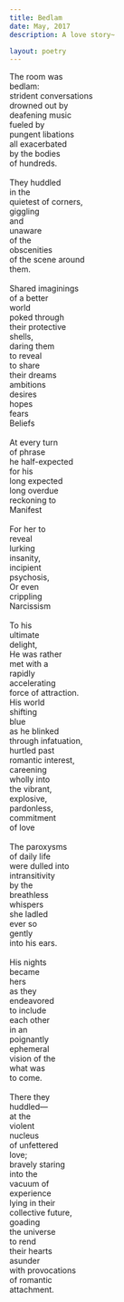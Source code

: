 ```yaml
---
title: Bedlam
date: May, 2017
description: A love story~

layout: poetry
--- 
```


The room was <br>
bedlam:<br>
strident conversations<br>
drowned out by <br>
deafening music<br>
fueled by<br>
pungent libations<br>
all exacerbated<br>
by the bodies<br>
of hundreds.<br>
<br>
They huddled <br>
in the <br>
quietest of corners,<br>
giggling<br>
and <br>
unaware <br>
of the <br>
obscenities <br>
of the scene around<br>
them.<br>
<br>
Shared imaginings<br>
of a better <br>
world <br>
poked through<br>
their protective<br>
shells,<br>
daring them <br>
to reveal<br>
to share<br>
their dreams<br>
ambitions<br>
desires<br>
hopes<br>
fears <br>
Beliefs<br>
<br>
At every turn<br>
of phrase<br>
he half-expected <br>
for his <br>
long expected<br>
long overdue <br>
reckoning to <br>
Manifest<br>
<br>
For her to <br>
reveal <br>
lurking <br>
insanity,<br>
incipient<br>
psychosis,<br>
Or even <br>
crippling <br>
Narcissism<br>
 <br>
To his<br>
ultimate<br>
delight,<br>
He was rather <br>
met with a <br>
rapidly<br>
accelerating<br>
force of attraction.<br>
His world <br>
shifting <br>
blue<br>
as he blinked <br>
through infatuation,<br>
hurtled past <br>
romantic interest,<br>
careening <br>
wholly into<br>
the vibrant,<br>
explosive,<br>
pardonless,<br>
commitment <br>
of love<br>
<br>
The paroxysms <br>
of daily life <br>
were dulled into <br>
intransitivity <br>
by the <br>
breathless<br>
whispers<br>
she ladled <br>
ever so <br>
gently <br>
into his ears.<br>
<br>
His nights<br>
became<br>
hers<br>
as they<br>
endeavored <br>
to include<br>
each other <br>
in an <br>
poignantly <br>
ephemeral <br>
vision of the<br>
what was<br>
to come.<br>
<br>
There they<br>
huddled—<br>
at the <br>
violent<br>
nucleus <br>
of unfettered<br>
love;<br>
bravely staring <br>
into the <br>
vacuum of <br>
experience<br>
lying in their <br>
collective future,<br>
goading <br>
the universe <br>
to rend<br>
their hearts<br>
asunder<br>
with provocations<br>
of romantic<br>
attachment.  
